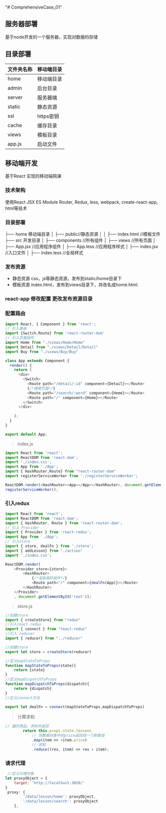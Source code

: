 "# ComprehensiveCase_01" 

## 服务器部署 
 基于node开发的一个服务器，实现对数据的存储

 ## 目录部署

文件夹名称| 移动端目录
------------ | ------------- 
home | 移动端目录
admin | 后台目录
server | 服务器端
static | 静态资源
ssl | https密钥
cache | 缓存目录
views | 模板目录
app.js | 启动文件

## 移动端开发

基于React 实现的移动端网课


### 技术架构

使用React JSX ES Module Router, Redux, less, webpack, create-react-app, html等技术

### 目录部署

├── home 移动端目录
│   ├── public//静态资源
│   │   ├── index.html //模板文件
 ├── src 开发目录
│   ├── components //所有组件
│   ├── views //所有页面
│   ├── App.jsx //应用程序组件
│   ├── App.less //应用程序样式
│   ├── index.jsx //入口文件
│   ├── index.less //全局样式

### 发布资源
* 静态资源
css，js等静态资源，发布到static/home目录下 
* 模板资源
index.html，发布到views目录下，并改名成home.html.



### react-app 修改配置 更改发布资源目录       


### 配置路由

````javaScript
import React, { Component } from 'react';
// 引入路由
import {Switch,Route} from 'react-router-dom'
// 引入页面组件
import Home from "./views/Home/Home"
import Detail from "./views/Detail/Detail"
import Buy from "./views/Buy/Buy"

class App extends Component {
  render() {
    return (
      <div>
        <Switch>
          <Route path="/detail/:id" component={Detail}></Route>
          {/*搜索页面*/}
          <Route path="/search/:word" component={Home}></Route>
          <Route path="/" component={Home}></Route>
        </Switch>
      </div>
      
    );
  }
}

export default App;
````
> index.js
````javaScript
import React from 'react';
import ReactDOM from 'react-dom';
import './index.css';
import App from './App';
import { HashRouter,Route} from "react-router-dom"
import registerServiceWorker from './registerServiceWorker';

ReactDOM.render(<HashRouter><App></App></HashRouter>, document.getElementById('root'));
registerServiceWorker();
````

### 引入redux
````javaScript
import React from 'react';
import ReactDOM from 'react-dom';
import { HashRouter, Route } from 'react-router-dom';
// 引入 Provider
import { Provider } from 'react-redux';
import App from './App';
// 引入store
import { store, dealFn } from './store';
import { addLesson} from "./action"
import './index.css';

ReactDOM.render(
    <Provider store={store}>
        <HashRouter>
            {/*渲染高阶组件*/}
            <Route path="/" component={dealFn(App)}></Route>
        </HashRouter>
    </Provider>
    , document.getElementById('root'));

````
> store.js
````javaScript
//创建store
import { createStore} from "redux"
//引入react-redux
import { connect } from "react-redux"
//引入 reducer
import { reducer} from "../reducer"

//创建store
export let store = createStore(reducer)

//定义mapStateToProps
function mapStateToProps(state){
    return {state}
}
//定义mapDispatchToProps
function mapDispatchToProps(dispatch){
    return {dispatch}
}
//定义connect方法 

export let dealFn = connect(mapStateToProps,mapDispatchToProps)

````

> 计算求和
````JavaScript
// 遍历商品，求和并返回
		return this.props.state.lessons
			// 将数据对象中的price返回成一个新数组
			.map(item => +item.price)
			// 求和
			.reduce((res, item) => res + item);
````

### 请求代理
````JavaScript
 //定义代理对象
let proxyObject = {
    target: 'http://localhost:3010/'
}
 proxy: {
        '/data/lesson/home': proxyObject,
        '/data/lesson/search': proxyObject
    },
````